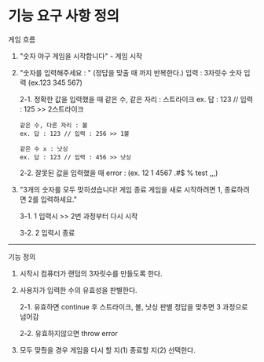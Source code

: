 # 기능 요구 사항 정의

게임 흐름

1.  "숫자 야구 게임을 시작합니다" - 게임 시작

2.  "숫자를 입력해주세요 : " (정답을 맞출 때 까지 반복한다.)
    입력 : 3자릿수 숫자 입력 (ex.123 345 567)

    2-1. 정확한 값을 입력했을 때
    같은 수, 같은 자리 : 스트라이크
    ex. 답 : 123 // 입력 : 125 >> 2스트라이크

        같은 수, 다른 자리 : 볼
        ex. 답 : 123 // 입력 : 256 >> 1볼

        같은 수 x : 낫싱
        ex. 답 : 123 // 입력 : 456 >> 낫싱

    2-2. 잘못된 값을 입력했을 때
    error : (ex. 12 1 4567 .#$ % test ,,,)

3.  "3개의 숫자를 모두 맞히셨습니다! 게임 종료
    게임을 새로 시작하려면 1, 종료하려면 2를 입력하세요."

    3-1. 1 입력시 >> 2번 과정부터 다시 시작

    3-2. 2 입력시 종료

---

기능 정의

1. 시작시 컴퓨터가 랜덤의 3자릿수를 만들도록 한다.

2. 사용자가 입력한 수의 유효성을 판별한다.

   2-1. 유효하면 continue 후
   스트라이크, 볼, 낫싱 판별
   정답을 맞추면 3 과정으로 넘어감

   2-2. 유효하지않으면 throw error

3. 모두 맞췄을 경우 게임을 다시 할 지(1) 종료할 지(2) 선택한다.
